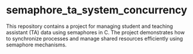 # semaphore_ta_system_concurrency
This repository contains a project for managing student and teaching assistant (TA) data using semaphores in C. The project demonstrates how to synchronize processes and manage shared resources efficiently using semaphore mechanisms.
